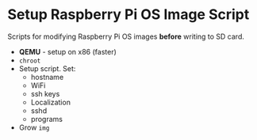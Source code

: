 # Setup Raspberry Pi OS Image Script

Scripts for modifying Raspberry Pi OS images **before** writing to SD card.

- **QEMU** - setup on x86 (faster)
- `chroot`
- Setup script. Set:
  - hostname
  - WiFi
  - ssh keys
  - Localization
  - sshd
  - programs
- Grow `img`
